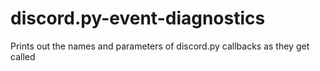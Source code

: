 # discord.py-event-diagnostics
Prints out the names and parameters of discord.py callbacks as they get called

